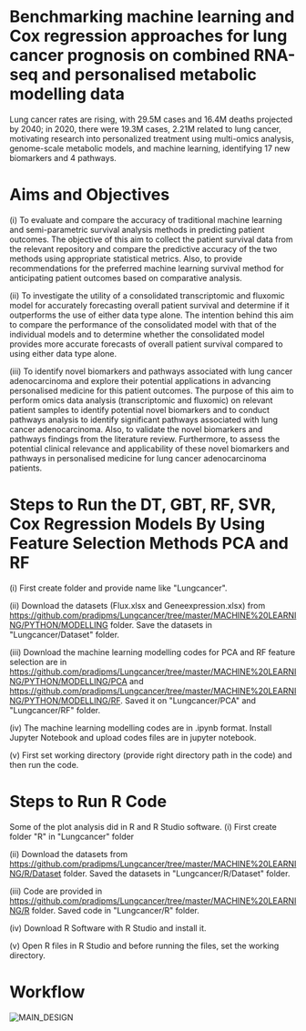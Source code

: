 # Benchmarking machine learning and Cox regression approaches for lung cancer prognosis on combined RNA-seq and personalised metabolic modelling data
Lung cancer rates are rising, with 29.5M cases and 16.4M deaths projected by 2040; in 2020, there were 19.3M cases, 2.21M related to lung cancer, motivating research into personalized treatment using multi-omics analysis, genome-scale metabolic models, and machine learning, identifying 17 new biomarkers and 4 pathways.

# Aims and Objectives
(i) To evaluate and compare the accuracy of traditional machine learning and semi-parametric survival analysis methods in predicting patient outcomes. The objective of this aim to collect the patient survival data from the relevant repository and compare the predictive accuracy of the two methods using appropriate statistical metrics. Also, to provide recommendations for the preferred machine learning survival method for anticipating patient outcomes based on comparative analysis.

(ii) To investigate the utility of a consolidated transcriptomic and fluxomic model for accurately forecasting overall patient survival and determine if it outperforms the use of either data type alone. The intention behind this aim to compare the performance of the consolidated model with that of the individual models and to determine whether the consolidated model provides more accurate forecasts of overall patient survival compared to using either data type alone.

(iii) To identify novel biomarkers and pathways associated with lung cancer adenocarcinoma and explore their potential applications in advancing personalised medicine for this patient outcomes. The purpose of this aim to perform omics data analysis (transcriptomic and fluxomic) on relevant patient samples to identify potential novel biomarkers and to conduct pathways analysis to identify significant pathways associated with lung cancer adenocarcinoma. Also, to validate the novel biomarkers and pathways findings from the literature review. Furthermore, to assess the potential clinical relevance and applicability of these novel biomarkers and pathways in personalised medicine for lung cancer adenocarcinoma patients.

# Steps to Run the DT, GBT, RF, SVR, Cox Regression Models By Using Feature Selection Methods PCA and RF
(i) First create folder and provide name like "Lungcancer".

(ii) Download the datasets (Flux.xlsx and Geneexpression.xlsx) from https://github.com/pradipms/Lungcancer/tree/master/MACHINE%20LEARNING/PYTHON/MODELLING folder. Save the datasets in "Lungcancer/Dataset" folder.

(iii) Download the machine learning modelling codes for PCA and RF feature selection are in https://github.com/pradipms/Lungcancer/tree/master/MACHINE%20LEARNING/PYTHON/MODELLING/PCA and https://github.com/pradipms/Lungcancer/tree/master/MACHINE%20LEARNING/PYTHON/MODELLING/RF. Saved it on "Lungcancer/PCA" and "Lungcancer/RF" folder.

(iv) The machine learning modelling codes are in .ipynb format. Install Jupyter Notebook and upload codes files are in jupyter notebook.

(v) First set working directory (provide right directory path in the code) and then run the code.

# Steps to Run R Code
Some of the plot analysis did in R and R Studio software.
(i) First create folder "R" in "Lungcancer" folder

(ii) Download the datasets from https://github.com/pradipms/Lungcancer/tree/master/MACHINE%20LEARNING/R/Dataset folder. Saved the datasets in "Lungcancer/R/Dataset" folder.

(iii) Code are provided in https://github.com/pradipms/Lungcancer/tree/master/MACHINE%20LEARNING/R folder. Saved code in "Lungcancer/R" folder.  

(iv) Download R Software with R Studio and install it.

(v) Open R files in R Studio and before running the files, set the working directory.

# Workflow
![MAIN_DESIGN](https://github.com/pradipms/Lungcancer/assets/78509712/54e66036-7b4f-426b-b39a-a62c2e3f9e2c)
